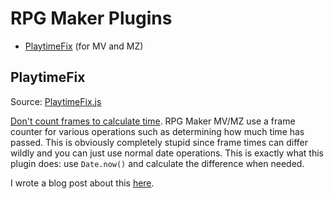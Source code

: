# RPG Maker Plugins

- [PlaytimeFix](#playtimefix) (for MV and MZ)

## PlaytimeFix

Source: [PlaytimeFix.js](src/PlaytimeFix.js)

[Don't count frames to calculate time](https://erri120.github.io/posts/2021-09-29/). RPG Maker MV/MZ use a frame counter for various operations such as determining how much time has passed. This is obviously completely stupid since frame times can differ wildly and you can just use normal date operations. This is exactly what this plugin does: use `Date.now()` and calculate the difference when needed.

I wrote a blog post about this [here](https://erri120.github.io/posts/2021-09-29/).
